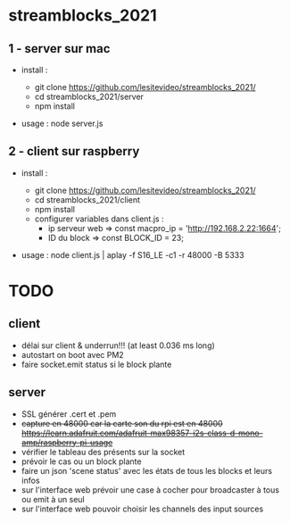 # streamblocks_2021

## 1 - server sur mac

* install :
  * git clone https://github.com/lesitevideo/streamblocks_2021/
  * cd streamblocks_2021/server
  * npm install


* usage : node server.js

## 2 - client sur raspberry

* install :
  * git clone https://github.com/lesitevideo/streamblocks_2021/
  * cd streamblocks_2021/client
  * npm install
  * configurer variables dans client.js :
    * ip serveur web => const macpro_ip = 'http://192.168.2.22:1664';
    * ID du block => const BLOCK_ID = 23;

* usage : node client.js | aplay -f S16_LE -c1 -r 48000 -B 5333


# TODO
## client
 * délai sur client & underrun!!! (at least 0.036 ms long)
 * autostart on boot avec PM2
 * faire socket.emit status si le block plante
 
## server
 * SSL générer .cert et .pem
 * ~~capture en 48000 car la carte son du rpi est en 48000 https://learn.adafruit.com/adafruit-max98357-i2s-class-d-mono-amp/raspberry-pi-usage~~
 * vérifier le tableau des présents sur la socket
 * prévoir le cas ou un block plante
 * faire un json 'scene status' avec les états de tous les blocks et leurs infos
 * sur l'interface web prévoir une case à cocher pour broadcaster à tous ou emit à un seul
 * sur l'interface web pouvoir choisir les channels des input sources
